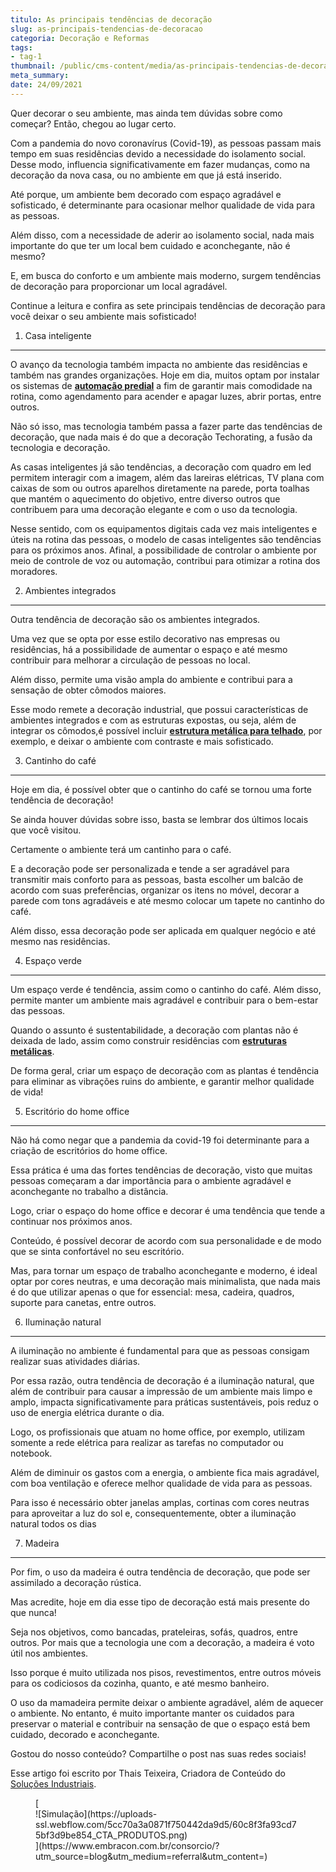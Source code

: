 ```yaml
---
titulo: As principais tendências de decoração
slug: as-principais-tendencias-de-decoracao
categoria: Decoração e Reformas
tags:
- tag-1
thumbnail: /public/cms-content/media/as-principais-tendencias-de-decoracao.jpg
meta_summary: 
date: 24/09/2021
---
```

Quer decorar o seu ambiente, mas ainda tem dúvidas sobre como começar? Então, chegou ao lugar certo.

Com a pandemia do novo coronavírus (Covid-19), as pessoas passam mais tempo em suas residências devido a necessidade do isolamento social. Desse modo, influencia significativamente em fazer mudanças, como na decoração da nova casa, ou no ambiente em que já está inserido.

Até porque, um ambiente bem decorado com espaço agradável e sofisticado, é determinante para ocasionar melhor qualidade de vida para as pessoas.

Além disso, com a necessidade de aderir ao isolamento social, nada mais importante do que ter um local bem cuidado e aconchegante, não é mesmo?

E, em busca do conforto e um ambiente mais moderno, surgem tendências de decoração para proporcionar um local agradável.

Continue a leitura e confira as sete principais tendências de decoração para você deixar o seu ambiente mais sofisticado!

1. Casa inteligente
-------------------

O avanço da tecnologia também impacta no ambiente das residências e também nas grandes organizações. Hoje em dia, muitos optam por instalar os sistemas de [**automação predial**](http://wpautomacao.com.br/automacao-predial) a fim de garantir mais comodidade na rotina, como agendamento para acender e apagar luzes, abrir portas, entre outros.

Não só isso, mas tecnologia também passa a fazer parte das tendências de decoração, que nada mais é do que a decoração Techorating, a fusão da tecnologia e decoração.

As casas inteligentes já são tendências, a decoração com quadro em led permitem interagir com a imagem, além das lareiras elétricas, TV plana com caixas de som ou outros aparelhos diretamente na parede, porta toalhas que mantém o aquecimento do objetivo, entre diverso outros que contribuem para uma decoração elegante e com o uso da tecnologia.

Nesse sentido, com os equipamentos digitais cada vez mais inteligentes e úteis na rotina das pessoas, o modelo de casas inteligentes são tendências para os próximos anos. Afinal, a possibilidade de controlar o ambiente por meio de controle de voz ou automação, contribui para otimizar a rotina dos moradores.

2. Ambientes integrados
-----------------------

Outra tendência de decoração são os ambientes integrados.

Uma vez que se opta por esse estilo decorativo nas empresas ou residências, há a possibilidade de aumentar o espaço e até mesmo contribuir para melhorar a circulação de pessoas no local.

Além disso, permite uma visão ampla do ambiente e contribui para a sensação de obter cômodos maiores.

Esse modo remete a decoração industrial, que possui características de ambientes integrados e com as estruturas expostas, ou seja, além de integrar os cômodos,é possível incluir [**estrutura metálica para telhado**](http://amplaestruturas.com.br/estrutura-metalica-para-telhado), por exemplo, e deixar o ambiente com contraste e mais sofisticado.

3. Cantinho do café
-------------------

Hoje em dia, é possível obter que o cantinho do café se tornou uma forte tendência de decoração!

Se ainda houver dúvidas sobre isso, basta se lembrar dos últimos locais que você visitou.

Certamente o ambiente terá um cantinho para o café.

E a decoração pode ser personalizada e tende a ser agradável para transmitir mais conforto para as pessoas, basta escolher um balcão de acordo com suas preferências, organizar os itens no móvel, decorar a parede com tons agradáveis e até mesmo colocar um tapete no cantinho do café.

Além disso, essa decoração pode ser aplicada em qualquer negócio e até mesmo nas residências.

4. Espaço verde
---------------

Um espaço verde é tendência, assim como o cantinho do café. Além disso, permite manter um ambiente mais agradável e contribuir para o bem-estar das pessoas.

Quando o assunto é sustentabilidade, a decoração com plantas não é deixada de lado, assim como construir residências com [**estruturas metálicas**](http://estruturasmetalicasmln.com.br/estruturas-metalicas).

De forma geral, criar um espaço de decoração com as plantas é tendência para eliminar as vibrações ruins do ambiente, e garantir melhor qualidade de vida!

5. Escritório do home office
----------------------------

Não há como negar que a pandemia da covid-19 foi determinante para a criação de escritórios do home office.

Essa prática é uma das fortes tendências de decoração, visto que muitas pessoas começaram a dar importância para o ambiente agradável e aconchegante no trabalho a distância.

Logo, criar o espaço do home office e decorar é uma tendência que tende a continuar nos próximos anos.

Conteúdo, é possível decorar de acordo com sua personalidade e de modo que se sinta confortável no seu escritório.

Mas, para tornar um espaço de trabalho aconchegante e moderno, é ideal optar por cores neutras, e uma decoração mais minimalista, que nada mais é do que utilizar apenas o que for essencial: mesa, cadeira, quadros, suporte para canetas, entre outros.

6. Iluminação natural
---------------------

A iluminação no ambiente é fundamental para que as pessoas consigam realizar suas atividades diárias.

Por essa razão, outra tendência de decoração é a iluminação natural, que além de contribuir para causar a impressão de um ambiente mais limpo e amplo, impacta significativamente para práticas sustentáveis, pois reduz o uso de energia elétrica durante o dia.

Logo, os profissionais que atuam no home office, por exemplo, utilizam somente a rede elétrica para realizar as tarefas no computador ou notebook.

Além de diminuir os gastos com a energia, o ambiente fica mais agradável, com boa ventilação e oferece melhor qualidade de vida para as pessoas.

Para isso é necessário obter janelas amplas, cortinas com cores neutras para aproveitar a luz do sol e, consequentemente, obter a iluminação natural todos os dias

7. Madeira
----------

Por fim, o uso da madeira é outra tendência de decoração, que pode ser assimilado a decoração rústica.

Mas acredite, hoje em dia esse tipo de decoração está mais presente do que nunca!

Seja nos objetivos, como bancadas, prateleiras, sofás, quadros, entre outros. Por mais que a tecnologia une com a decoração, a madeira é voto útil nos ambientes.

Isso porque é muito utilizada nos pisos, revestimentos, entre outros móveis para os codiciosos da cozinha, quanto, e até mesmo banheiro.

O uso da mamadeira permite deixar o ambiente agradável, além de aquecer o ambiente. No entanto, é muito importante manter os cuidados para preservar o material e contribuir na sensação de que o espaço está bem cuidado, decorado e aconchegante.

Gostou do nosso conteúdo? Compartilhe o post nas suas redes sociais!

Esse artigo foi escrito por Thais Teixeira, Criadora de Conteúdo do [Soluções Industriais](http://solucoesindustriais.com.br).

<figure class="w-richtext-figure-type-image w-richtext-align-center">[<div>![Simulação](https://uploads-ssl.webflow.com/5cc70a3a0871f750442da9d5/60c8f3fa93cd75bf3d9be854_CTA_PRODUTOS.png)</div>](https://www.embracon.com.br/consorcio/?utm_source=blog&utm_medium=referral&utm_content=)</figure>
